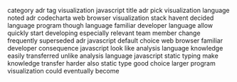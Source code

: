 category adr tag visualization javascript title adr pick visualization language noted adr codecharta web browser visualization stack havent decided language program though language familiar developer language allow quickly start developing especially relevant team member change frequently superseded adr javascript default choice web browser familiar developer consequence javascript look like analysis language knowledge easily transferred unlike analysis language javascript static typing make knowledge transfer harder also static type good choice larger program visualization could eventually become